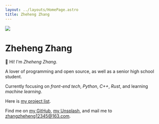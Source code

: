 ```yaml
---
layout: ../layouts/HomePage.astro
title: Zheheng Zhang
---
```


<img src="/avatar.png" class="rounded-50% w-45% min-w-200px shadow-lg hover:shadow-xl float-right my-10px" />

<h1 class="text-2.8rem">Zheheng Zhang</h1>

👋 Hi! I'm _Zheheng Zhang_.

A lover of programming and open source, as well as a senior high school student.

Currently focusing on _front-end tech_, _Python_, _C++_, _Rust_, and learning _machine learning_.

Here is [<span class="i-lucide-box badge-icon-down mx-2px"></span>my project list](/projects).

Find me on [<span class="i-lucide-github badge-icon m1-2px translate-y-2px"></span>my GitHub](https://github.com/zhangzheheng12345), [<span class="i-tabler-brand-unsplash badge-icon-down mr-2px"></span>my Unsplash](https://upsplash.com/@zheheng_zhang), and mail me to <u><span class="i-lucide-mailbox badge-icon-down mr-2px"></span>zhangzheheng12345@163.com</u>.
